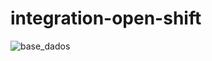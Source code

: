 # integration-open-shift


![base_dados](https://github.com/tjca1/Livraria/issues/6#issue-1612505253)
